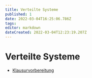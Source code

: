 ```yaml
---
title: Verteilte Systeme
published: 1
date: 2022-03-04T16:25:06.786Z
tags: 
editor: markdown
dateCreated: 2022-03-04T12:23:19.207Z
---
```


# Verteilte Systeme

- [Klausurvorbereitung](semester-4/verteilte-systeme/klausurvorbereitung.md)
